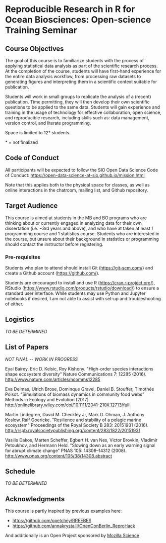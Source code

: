# Reproducible Research in R for Ocean Biosciences: Open-science Training Seminar

## Course Objectives

The goal of this course is to familiarize students with the process of applying statistical data analysis as part of the scientific research process. At the completion of the course, students will have first-hand experience for the entire data analysis workflow, from processing raw datasets to generating figures and interpreting them in a scientific context suitable for publication.

Students will work in small groups to replicate the analysis of a (recent) publication. Time permitting, they will then develop their own scientific questions to be applied to the same data. Students will gain experience and training in the usage of technology for effective collaboration, open science, and reproducible research, including skills such as: data management, version control, and literate programming.

Space is limited to 12* students.

\* = not finalized

## Code of Conduct

All participants will be expected to follow the SIO Open Data Science Code of Conduct: https://open-data-science-at-sio.github.io/mission.html

Note that this applies both to the physical space for classes, as well as online interactions in the chatroom, mailing list, and Github repository.

## Target Audience

This course is aimed at students in the MB and BO programs who are thinking about or currently engaged in analyzing data for their own dissertation (i.e. ~3rd years and above), and who have at taken at least 1 programming course and 1 statistics course. Students who are interested in the course, but unsure about their background in statistics or programming should contact the instructor before registering.

### Pre-requisites

Students who plan to attend should install Git (https://git-scm.com/) and create a Github account (https://github.com/).

Students are encouraged to install and use R (https://cran.r-project.org/), RStudio (https://www.rstudio.com/products/rstudio/download/) to ensure a standard user interface. While students may use Python and Jupyter notebooks if desired, I am not able to assist with set-up and troubleshooting of either.

## Logistics

*TO BE DETERMINED*

## List of Papers

*NOT FINAL -- WORK IN PROGRESS*

Eyal Bairey, Eric D. Kelsic, Roy Kishony. "High-order species interactions shape ecosystem diversity" Nature Communications 7: 12285 (2016). http://www.nature.com/articles/ncomms12285

Eva Delmas, Ulrich Brose, Dominque Gravel, Daniel B. Stouffer, Timothée Poisot. "Simulations of biomass dynamics in community food webs" Methods in Ecology and Evolution (2017). http://onlinelibrary.wiley.com/doi/10.1111/2041-210X.12713/full

Martin Lindegren, David M. Checkley Jr, Mark D. Ohman, J. Anthony Koslow, Ralf Goericke. "Resilience and stability of a pelagic marine ecosystem" Proceedings of the Royal Society B 283: 20151931 (2016). http://rspb.royalsocietypublishing.org/content/283/1822/20151931

Vasilis Dakos, Marten Scheffer, Egbert H. van Nes, Victor Brovkin, Vladimir Petoukhov, and Hermann Held. "Slowing down as an early warning signal for abrupt climate change" PNAS 105: 14308–14312 (2008).
http://www.pnas.org/content/105/38/14308.abstract

## Schedule

*TO BE DETERMINED*

## Acknowledgments

This course is partly inspired by previous examples here:
* https://github.com/opetchey/RREEBES
* https://github.com/annakrystalli/OpenConBerlin_ReproHack

And additionally is an Open Project sponsored by [Mozilla Science](https://science.mozilla.org/)
